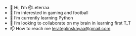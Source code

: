 - 👋 Hi, I’m @Leterraa
- 👀 I’m interested in gaming and football
- 🌱 I’m currently learning Python 
- 💞️ I’m looking to collaborate on my brain in learning first T_T
- 📫 How to reach me lerateplinskayaa@gmail.com

<!---
Leterraa/Leterraa is a ✨ special ✨ repository because its `README.md` (this file) appears on your GitHub profile.
You can click the Preview link to take a look at your changes.
--->
